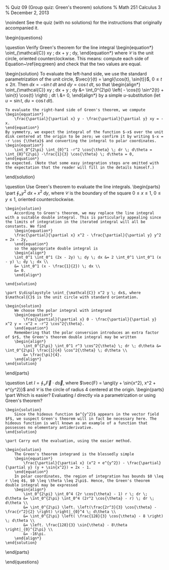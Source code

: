 % Quiz 09 (Group quiz: Green's theorem) solutions
% Math 251 Calculus 3
% December 2, 2013 

\noindent
See the quiz (with no solutions) for the instructions that originally accompanied it.

\begin{questions} 

\question Verify Green's theorem for the line integral
\begin{equation*}
    \oint_{\mathcal{C}} xy \; dx + y \; dy,
\end{equation*}
where $\mathcal{C}$ is the unit circle, oriented counterclockwise. This means: compute each side of Equation~\ref{eq:green} and check that the two values are equal.

\begin{solution}
    To evaluate the left-hand side, we use the standard parametrization of the unit circle, $\vec{r}(t) = \angl{\cos{t}, \sin{t}}$, $0 \leq t \leq 2\pi$. Then $dx = -\sin{t} \; dt$ and $dy = \cos{t} \; dt$, so that
    \begin{align*}
        \oint_{\mathcal{C}} xy \; dx + y \; dy &= \int_0^{2\pi} \left( - \cos{t} \sin^2{t} + \sin{t} \cos{t} \right) \; dt \\
        &= 0,
    \end{align*}
    by a simple $u$-substitution (let $u = \sin{t}$, $du = \cos{t} \; dt$).

    To evaluate the right-hand side of Green's theorem, we compute
    \begin{equation*}
        \frac{\partial}{\partial x} y - \frac{\partial}{\partial y} xy = -x.
    \end{equation*}
    By symmetry, we expect the integral of the function $-x$ over the unit disk centered at the origin to be zero; we confirm it by writing $-x = -r \cos {\theta}$ and converting the integral to polar coordinates.
    \begin{equation*}
        \int_0^{2\pi} \int_{0}^1 -r^2 \cos{\theta} \; dr \; d\theta = \int_{0}^{2\pi} -\frac{1}{3} \cos{\theta} \; d\theta = 0,
    \end{equation*}
    as expected. (Note that some easy integration steps are omitted with the expectation that the reader will fill in the details himself.)
\end{solution}

\question Use Green's theorem to evaluate the line integrals.
\begin{parts}
    \part $\displaystyle \oint_{\mathcal{C}} y^2 \; dx + x^2 \; dy$, where $\mathcal{C}$ is the boundary of the square $0 \leq x \leq 1$, $0 \leq y \leq 1$, oriented counterclockwise.

    \begin{solution}
        According to Green's theorem, we may replace the line integral with a suitable double integral. This is particularly appealing since the limits of integration in the iterated integral will all be constants. We find
        \begin{equation*}
        \frac{\partial}{\partial x} x^2 - \frac{\partial}{\partial y} y^2 = 2x - 2y,
        \end{equation*}
        so the appropriate double integral is
        \begin{align*}
        \int_0^1 \int_0^1 (2x - 2y) \; dy \; dx &= 2 \int_0^1 \int_0^1 (x - y) \; dy \; dx \\
        &= \int_0^1 (x - \frac{1}{2}) \; dx \\
        &= 0.
        \end{align*}

    \end{solution}

    \part $\displaystyle \oint_{\mathcal{C}} x^2 y \; dx$, where $\mathcal{C}$ is the unit circle with standard orientation.

    \begin{solution}
        We choose the polar integral with integrand
        \begin{equation*}
            \frac{\partial}{\partial x} 0 - \frac{\partial}{\partial y} x^2 y = -x^2 = -r^2 \cos^2{\theta}.
        \end{equation*}
        Remembering that the polar conversion introduces an extra factor of $r$, the Green's theorem double integral may be written
        \begin{align*}
            \int_0^{2\pi} \int_0^1 r^3 \cos^2{\theta} \; dr \; d\theta &= \int_0^{2\pi} \frac{1}{4} \cos^2{\theta} \; d\theta \\
            &= \frac{\pi}{4}.
        \end{align*}
    \end{solution}
\end{parts}


\question Let $I = \oint_{\mathcal{C}} \vec{F} \cdot d\vec{s}$, where $\vec{F} = \angl{y + \sin{x^2}, x^2 + e^{y^2}}$ and $\mathcal{C}$ is the circle of radius $4$ centered at the origin. 
\begin{parts}
    \part Which is easier? Evaluating $I$ directly via a parametrization or using Green's theorem?

    \begin{solution}
        Since the hideous function $e^{y^2}$ appears in the vector field $F$, we suspect Green's theorem will in fact be necessary here. The hideous function is well known as an example of a function that possesses no elementary antiderivative.
    \end{solution}

    \part Carry out the evaluation, using the easier method.

    \begin{solution}
        The Green's theorem integrand is the blessedly simple
        \begin{equation*}
            \frac{\partial}{\partial x} (x^2 + e^{y^2}) - \frac{\partial}{\partial y} (y + \sin{x^2}) = 2x - 1.
        \end{equation*}
        In polar coordinates, the region of integration has bounds $0 \leq r \leq 4$, $0 \leq \theta \leq 2\pi$. Hence, the Green's theorem double integral may be expressed
        \begin{align*}
            \int_0^{2\pi} \int_0^4 (2r \cos{\theta} - 1) r \; dr \; d\theta &= \int_0^{2\pi} \int_0^4 (2r^2 \cos{\theta} - r) \; dr \; d\theta \\
            &= \int_0^{2\pi} \left. \left(\frac{2r^3}{3} \cos{\theta} - \frac{r^2}{2} \right) \right|_{0}^4 \; d\theta \\
            &= \int_0^{2\pi} \left( \frac{128}{3} \cos{\theta} - 8 \right) \; d\theta \\
            &= \left. \frac{128}{3} \sin{\theta} - 8\theta \right|_{0}^{2\pi} \\
            &= -16\pi.
        \end{align*}
    \end{solution}
\end{parts}

\end{questions}